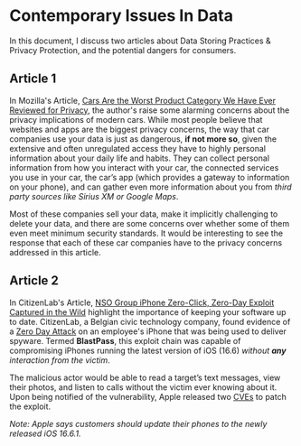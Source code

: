 # Contemporary Issues In Data
In this document, I discuss two articles about Data Storing Practices & Privacy Protection, and the potential dangers for consumers.

## Article 1
In Mozilla's Article, [Cars Are the Worst Product Category We Have Ever Reviewed for Privacy](https://foundation.mozilla.org/en/privacynotincluded/articles/its-official-cars-are-the-worst-product-category-we-have-ever-reviewed-for-privacy/), the author's raise some alarming concerns about the privacy implications of modern cars. While most people believe that websites and apps are the biggest privacy concerns, the way that car companies use your data is just as dangerous, **if not more so**, given the extensive and often unregulated access they have to highly personal information about your daily life and habits. They can collect personal information from how you interact with your car, the connected services you use in your car, the car’s app (which provides a gateway to information on your phone), and can gather even more information about you from *third party sources like Sirius XM or Google Maps*.

Most of these companies sell your data, make it implicitly challenging to delete your data, and there are some concerns over whether some of them even meet minimum security standards. It would be interesting to see the response that each of these car companies have to the privacy concerns addressed in this article. 

## Article 2
In CitizenLab's Article, [NSO Group iPhone Zero-Click, Zero-Day Exploit Captured in the Wild](https://citizenlab.ca/2023/09/blastpass-nso-group-iphone-zero-click-zero-day-exploit-captured-in-the-wild/) highlight the importance of keeping your software up to date. CitizenLab, a Belgian civic technology company, found evidence of a [Zero Day Attack](https://usa.kaspersky.com/resource-center/definitions/zero-day-exploit) on an employee's iPhone that was being used to deliver spyware. Termed **BlastPass**, this exploit chain was capable of compromising iPhones running the latest version of iOS (16.6) *without ***any*** interaction from the victim*.

The malicious actor would be able to read a target’s text messages, view their photos, and listen to calls without the victim ever knowing about it. Upon being notified of the vulnerability, Apple released two [CVEs](https://www.balbix.com/insights/what-is-a-cve/#:~:text=CVE%20stands%20for%20Common%20Vulnerabilities,of%20known%20vulnerabilities%20and%20exposures.) to patch the exploit. 

*Note: Apple says customers should update their phones to the newly released iOS 16.6.1.*